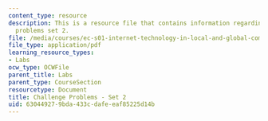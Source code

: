 ```yaml
---
content_type: resource
description: This is a resource file that contains information regarding challenge
  problems set 2.
file: /media/courses/ec-s01-internet-technology-in-local-and-global-communities-spring-2005-summer-2005/630449279bda433cdafeeaf85225d14b_MITEC_S01S05_chal_prob2.pdf
file_type: application/pdf
learning_resource_types:
- Labs
ocw_type: OCWFile
parent_title: Labs
parent_type: CourseSection
resourcetype: Document
title: Challenge Problems - Set 2
uid: 63044927-9bda-433c-dafe-eaf85225d14b
---
```

